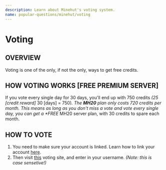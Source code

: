 ```yaml
---
description: Learn about Minehut's voting system.
name: popular-questions/minehut/voting
---
```


# Voting

## OVERVIEW

Voting is one of the only, if not the only, ways to get free credits.

## HOW VOTING WORKS \[FREE PREMIUM SERVER\]

If you vote every single day for 30 days, you'll end up with 750 credits _\(25 \[credit reward\]_ 30 \[days\] = 750\)_. The **MH20** plan only costs 720 credits per month. This means as long as you don't miss a vote and vote every single day, you can get a \*FREE_ MH20 server plan, with 30 credits to spare each month.

## HOW TO VOTE

1. You need to make sure your account is linked. Learn how to link your account [here](/popular-questions/minehut/link).
2. Then visit [this](https://minecraftservers.org/vote/443456) voting site, and enter in your username. _\(Note: this is case sensetive!\)_
